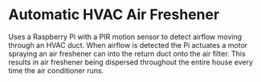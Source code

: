 # Automatic HVAC Air Freshener

<p>Uses a Raspberry Pi with a PIR motion sensor to detect airflow moving through an HVAC duct. When airflow is detected the Pi actuates
 a motor spraying an air freshener can into the return duct onto the air filter. This results in air freshener being dispersed throughout
 the entire house every time the air conditioner runs.</p>
 
 
